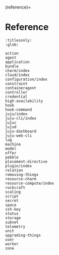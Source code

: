 (reference)=
# Reference

<!--
Welcome to Juju Reference docs -- our cast of characters (tools, concepts, entities, and processes) for the Juju story!

When you install a Juju {ref}`client <client>`, for example the  {ref}`juju-cli`, and give Juju access to your {ref}`cloud <cloud-substrate>` (Kubernetes or otherwise), your Juju client {ref}`bootstraps <bootstrapping>` a  {ref}`controller <controller>` into the cloud. 

From that point onward you are officially a Juju  {ref}`user <user>` with a {ref}`superuser` access level <5348md>` and therefore able to use Juju and {ref}`charms <charm>` or {ref}`bundles <bundle>` from our large collection on {ref}`charmhub` to manage {ref}`applications <application>` on that cloud.

In fact, you can also go ahead and add another cloud definition to your controller, for any cloud in our long {ref}`list of supported clouds <list-of-supported-clouds>`.      

On any of the clouds, you can use the controller to set up a {ref}`model <model>`, and then use Juju for all your application management needs -- from application {ref}`deployment <deploying>` to {ref}`configuration <configuration>` to {ref}`constraints <constraint>` to {ref}`scaling <scaling>` to {ref}`high-availability <high-availability>`  to {ref}`integration <relation-integration>` (within and between models and their clouds!) to {ref}`actions <action>` to {ref}`secrets <secret>` to {ref}`upgrading <upgrading-things>` to {ref}`teardown <removing-things>`.     

You don't have to worry about the infrastructure -- the Juju controller {ref}`agent <agent>` takes care of all of that automatically for you. But, if you care, Juju also lets you manually control {ref}`availability zones <zone>`, {ref}`machines <machine>`, {ref}`subnets <subnet>`, {ref}`spaces <space>`, {ref}`secret backends <secret-backend>`, {ref}`storage <storage>`.                        
-->



```{toctree}
:titlesonly:
:glob:

action
agent
application
bundle
charm/index
cloud/index
configuration/index
constraint
containeragent
controller
credential
high-availability
hook
hook-command
juju/index
juju-cli/index
jujuc
jujud
juju-dashboard
juju-web-cli
log
machine
model
offer
pebble
placement-directive
plugin/index
relation
removing-things
resource-charm
resource-compute/index
rockcraft
scaling
script
secret
space
ssh-key
status
storage
subnet
telemetry
unit
upgrading-things
user
worker
zone

```

